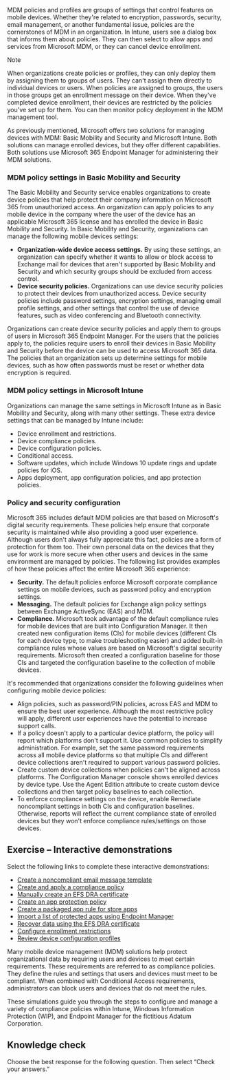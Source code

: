 MDM policies and profiles are groups of settings that control features on mobile devices. Whether they're related to encryption, passwords, security, email management, or another fundamental issue, policies are the cornerstones of MDM in an organization. In Intune, users see a dialog box that informs them about policies. They can then select to allow apps and services from Microsoft MDM, or they can cancel device enrollment.

> [!NOTE]
> When organizations create policies or profiles, they can only deploy them by assigning them to groups of users. They can't assign them directly to individual devices or users. When policies are assigned to groups, the users in those groups get an enrollment message on their device. When they've completed device enrollment, their devices are restricted by the policies you've set up for them. You can then monitor policy deployment in the MDM management tool.<br>

As previously mentioned, Microsoft offers two solutions for managing devices with MDM: Basic Mobility and Security and Microsoft Intune. Both solutions can manage enrolled devices, but they offer different capabilities. Both solutions use Microsoft 365 Endpoint Manager for administering their MDM solutions.

### MDM policy settings in Basic Mobility and Security

The Basic Mobility and Security service enables organizations to create device policies that help protect their company information on Microsoft 365 from unauthorized access. An organization can apply policies to any mobile device in the company where the user of the device has an applicable Microsoft 365 license and has enrolled the device in Basic Mobility and Security. In Basic Mobility and Security, organizations can manage the following mobile devices settings:

 -  **Organization-wide device access settings.** By using these settings, an organization can specify whether it wants to allow or block access to Exchange mail for devices that aren't supported by Basic Mobility and Security and which security groups should be excluded from access control.
 -  **Device security policies.** Organizations can use device security policies to protect their devices from unauthorized access. Device security policies include password settings, encryption settings, managing email profile settings, and other settings that control the use of device features, such as video conferencing and Bluetooth connectivity.

Organizations can create device security policies and apply them to groups of users in Microsoft 365 Endpoint Manager. For the users that the policies apply to, the policies require users to enroll their devices in Basic Mobility and Security before the device can be used to access Microsoft 365 data. The policies that an organization sets up determine settings for mobile devices, such as how often passwords must be reset or whether data encryption is required.<br>

### MDM policy settings in Microsoft Intune

Organizations can manage the same settings in Microsoft Intune as in Basic Mobility and Security, along with many other settings. These extra device settings that can be managed by Intune include:<br>

 -  Device enrollment and restrictions.
 -  Device compliance policies.
 -  Device configuration policies.
 -  Conditional access.
 -  Software updates, which include Windows 10 update rings and update policies for iOS.
 -  Apps deployment, app configuration policies, and app protection policies.

### Policy and security configuration

Microsoft 365 includes default MDM policies are that based on Microsoft's digital security requirements. These policies help ensure that corporate security is maintained while also providing a good user experience. Although users don't always fully appreciate this fact, policies are a form of protection for them too. Their own personal data on the devices that they use for work is more secure when other users and devices in the same environment are managed by policies. The following list provides examples of how these policies affect the entire Microsoft 365 experience:

 -  **Security.** The default policies enforce Microsoft corporate compliance settings on mobile devices, such as password policy and encryption settings.<br>
 -  **Messaging.** The default policies for Exchange align policy settings between Exchange ActiveSync (EAS) and MDM.<br>
 -  **Compliance.** Microsoft took advantage of the default compliance rules for mobile devices that are built into Configuration Manager. It then created new configuration items (CIs) for mobile devices (different CIs for each device type, to make troubleshooting easier) and added built-in compliance rules whose values are based on Microsoft's digital security requirements. Microsoft then created a configuration baseline for those CIs and targeted the configuration baseline to the collection of mobile devices.<br>

It's recommended that organizations consider the following guidelines when configuring mobile device policies:

 -  Align policies, such as password/PIN policies, across EAS and MDM to ensure the best user experience. Although the most restrictive policy will apply, different user experiences have the potential to increase support calls.<br>
 -  If a policy doesn't apply to a particular device platform, the policy will report which platforms don't support it. Use common policies to simplify administration. For example, set the same password requirements across all mobile device platforms so that multiple CIs and different device collections aren't required to support various password policies.<br>
 -  Create custom device collections when policies can't be aligned across platforms. The Configuration Manager console shows enrolled devices by device type. Use the Agent Edition attribute to create custom device collections and then target policy baselines to each collection.<br>
 -  To enforce compliance settings on the device, enable Remediate noncompliant settings in both CIs and configuration baselines. Otherwise, reports will reflect the current compliance state of enrolled devices but they won't enforce compliance rules/settings on those devices.<br>

## **Exercise – Interactive demonstrations**

Select the following links to complete these interactive demonstrations:

 -  [Create a noncompliant email message template](https://edxinteractivepage.blob.core.windows.net/edxpages/MS-101/M11-L10-E3-T1/index.html?azure-portal=true)
 -  [Create and apply a compliance policy](https://edxinteractivepage.blob.core.windows.net/edxpages/MS-101/M11-L10-E3-T2/index.html?azure-portal=true)
 -  [Manually create an EFS DRA certificate](https://edxinteractivepage.blob.core.windows.net/edxpages/MS-101/M11-L10-E3-T3/index.html?azure-portal=true)
 -  [Create an app protection policy](https://edxinteractivepage.blob.core.windows.net/edxpages/MS-101/M11-L10-E3-T4/index.html?azure-portal=true)
 -  [Create a packaged app rule for store apps](https://edxinteractivepage.blob.core.windows.net/edxpages/MS-101/M11-L10-E3-T5/index.html?azure-portal=true)
 -  [Import a list of protected apps using Endpoint Manager](https://edxinteractivepage.blob.core.windows.net/edxpages/MS-101/M11-L10-E3-T6/index.html?azure-portal=true)
 -  [Recover data using the EFS DRA certificate](https://edxinteractivepage.blob.core.windows.net/edxpages/MS-101/M11-L10-E3-T7/index.html?azure-portal=true)
 -  [Configure enrollment restrictions](https://edxinteractivepage.blob.core.windows.net/edxpages/MS-101/M11-L10-E3-T8/index.html?azure-portal=true)
 -  [Review device configuration profiles](https://edxinteractivepage.blob.core.windows.net/edxpages/MS-101/M11-L10-E3-T9/index.html?azure-portal=true)

Many mobile device management (MDM) solutions help protect organizational data by requiring users and devices to meet certain requirements. These requirements are referred to as compliance policies. They define the rules and settings that users and devices must meet to be compliant. When combined with Conditional Access requirements, administrators can block users and devices that do not meet the rules.

These simulations guide you through the steps to configure and manage a variety of compliance policies within Intune, Windows Information Protection (WIP), and Endpoint Manager for the fictitious Adatum Corporation.

## Knowledge check

Choose the best response for the following question. Then select “Check your answers.”